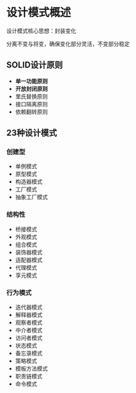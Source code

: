 # 设计模式概述

设计模式核心思想：封装变化

分离不变与将变，确保变化部分灵活，不变部分稳定

## SOLID设计原则

* **单一功能原则**
* **开放封闭原则**
* 里氏替换原则
* 接口隔离原则
* 依赖翻转原则

## 23种设计模式

### 创建型

* 单例模式
* 原型模式
* 构造器模式
* 工厂模式
* 抽象工厂模式

### 结构性

* 桥接模式
* 外观模式
* 组合模式
* 装饰器模式
* 适配器模式
* 代理模式
* 享元模式

### 行为模式

* 迭代器模式
* 解释器模式
* 观察者模式
* 中介者模式
* 访问者模式
* 状态模式
* 备忘录模式
* 策略模式
* 模板方法模式
* 职责链模式
* 命令模式

